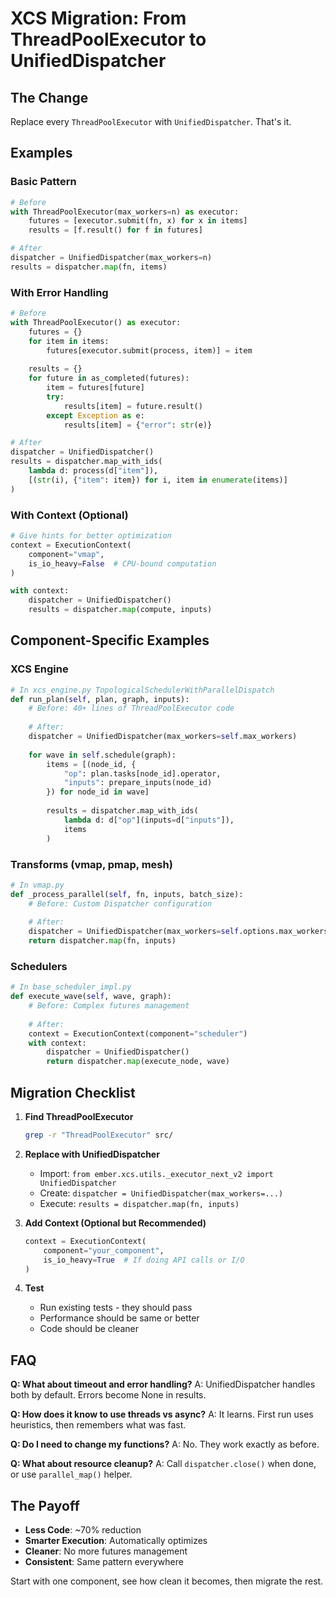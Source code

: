 # XCS Migration: From ThreadPoolExecutor to UnifiedDispatcher

## The Change

Replace every `ThreadPoolExecutor` with `UnifiedDispatcher`. That's it.

## Examples

### Basic Pattern
```python
# Before
with ThreadPoolExecutor(max_workers=n) as executor:
    futures = [executor.submit(fn, x) for x in items]
    results = [f.result() for f in futures]

# After  
dispatcher = UnifiedDispatcher(max_workers=n)
results = dispatcher.map(fn, items)
```

### With Error Handling
```python
# Before
with ThreadPoolExecutor() as executor:
    futures = {}
    for item in items:
        futures[executor.submit(process, item)] = item
    
    results = {}
    for future in as_completed(futures):
        item = futures[future]
        try:
            results[item] = future.result()
        except Exception as e:
            results[item] = {"error": str(e)}

# After
dispatcher = UnifiedDispatcher()
results = dispatcher.map_with_ids(
    lambda d: process(d["item"]), 
    [(str(i), {"item": item}) for i, item in enumerate(items)]
)
```

### With Context (Optional)
```python
# Give hints for better optimization
context = ExecutionContext(
    component="vmap",
    is_io_heavy=False  # CPU-bound computation
)

with context:
    dispatcher = UnifiedDispatcher()
    results = dispatcher.map(compute, inputs)
```

## Component-Specific Examples

### XCS Engine
```python
# In xcs_engine.py TopologicalSchedulerWithParallelDispatch
def run_plan(self, plan, graph, inputs):
    # Before: 40+ lines of ThreadPoolExecutor code
    
    # After:
    dispatcher = UnifiedDispatcher(max_workers=self.max_workers)
    
    for wave in self.schedule(graph):
        items = [(node_id, {
            "op": plan.tasks[node_id].operator,
            "inputs": prepare_inputs(node_id)
        }) for node_id in wave]
        
        results = dispatcher.map_with_ids(
            lambda d: d["op"](inputs=d["inputs"]),
            items
        )
```

### Transforms (vmap, pmap, mesh)
```python
# In vmap.py
def _process_parallel(self, fn, inputs, batch_size):
    # Before: Custom Dispatcher configuration
    
    # After:
    dispatcher = UnifiedDispatcher(max_workers=self.options.max_workers)
    return dispatcher.map(fn, inputs)
```

### Schedulers
```python
# In base_scheduler_impl.py  
def execute_wave(self, wave, graph):
    # Before: Complex futures management
    
    # After:
    context = ExecutionContext(component="scheduler")
    with context:
        dispatcher = UnifiedDispatcher()
        return dispatcher.map(execute_node, wave)
```

## Migration Checklist

1. **Find ThreadPoolExecutor**
   ```bash
   grep -r "ThreadPoolExecutor" src/
   ```

2. **Replace with UnifiedDispatcher**
   - Import: `from ember.xcs.utils._executor_next_v2 import UnifiedDispatcher`
   - Create: `dispatcher = UnifiedDispatcher(max_workers=...)`
   - Execute: `results = dispatcher.map(fn, inputs)`

3. **Add Context (Optional but Recommended)**
   ```python
   context = ExecutionContext(
       component="your_component",
       is_io_heavy=True  # If doing API calls or I/O
   )
   ```

4. **Test**
   - Run existing tests - they should pass
   - Performance should be same or better
   - Code should be cleaner

## FAQ

**Q: What about timeout and error handling?**
A: UnifiedDispatcher handles both by default. Errors become None in results.

**Q: How does it know to use threads vs async?**
A: It learns. First run uses heuristics, then remembers what was fast.

**Q: Do I need to change my functions?**
A: No. They work exactly as before.

**Q: What about resource cleanup?**
A: Call `dispatcher.close()` when done, or use `parallel_map()` helper.

## The Payoff

- **Less Code**: ~70% reduction
- **Smarter Execution**: Automatically optimizes
- **Cleaner**: No more futures management
- **Consistent**: Same pattern everywhere

Start with one component, see how clean it becomes, then migrate the rest.